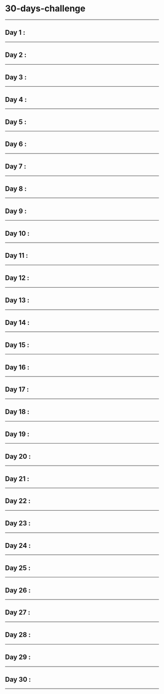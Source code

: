 # 30-days-challenge
___
## Day 1 : 
___
## Day 2 :
___
## Day 3 :
___
## Day 4 :
___
## Day 5 : 
___
## Day 6 :
___
## Day 7 :
___
## Day 8 :
___
## Day 9 :
___
## Day 10 :
___
## Day 11 :
___
## Day 12 : 
___
## Day 13 :
___
## Day 14 :
___
## Day 15 :
___
## Day 16 :
___
## Day 17 :
___
## Day 18 :
___
## Day 19 : 
___
## Day 20 :
___
## Day 21 :
___
## Day 22 :
___
## Day 23 :
___
## Day 24 :
___
## Day 25 :
___
## Day 26 :
___
## Day 27 : 
___
## Day 28 :
___
## Day 29 :
___
## Day 30 :
___
